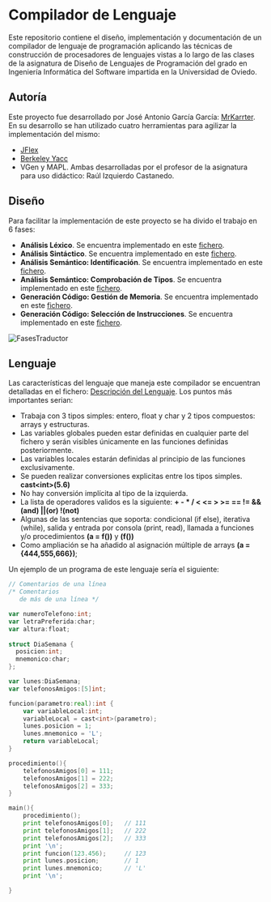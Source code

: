 # Compilador de Lenguaje #

Este repositorio contiene el diseño, implementación y documentación de un compilador de lenguaje de programación aplicando las técnicas de construcción de procesadores de lenguajes vistas a lo largo de las clases de la asignatura de Diseño de Lenguajes de Programación del grado en Ingeniería Informática del Software impartida en la Universidad de Oviedo.

## Autoría ##

Este proyecto fue desarrollado por José Antonio García García: [MrKarrter](https://github.com/MrKarrter). En su desarrollo se han utilizado cuatro herramientas para agilizar la implementación del mismo: 
- [JFlex](http://www.jflex.de/)
- [Berkeley Yacc](http://byaccj.sourceforge.net/)
- VGen y MAPL. Ambas desarrolladas por el profesor de la asignatura para uso didáctico: Raúl Izquierdo Castanedo.

## Diseño ##

Para facilitar la implementación de este proyecto se ha divido el trabajo en 6 fases: 
- **Análisis Léxico**. Se encuentra implementado en este [fichero](https://github.com/MrKarrter/CompiladorLenguaje/blob/master/src/sintactico/lexico.l).
- **Análisis Sintáctico**. Se encuentra implementado en este [fichero](https://github.com/MrKarrter/CompiladorLenguaje/blob/master/src/sintactico/sintac.y).
- **Análisis Semántico: Identificación**. Se encuentra implementado en este [fichero](https://github.com/MrKarrter/CompiladorLenguaje/blob/master/src/semantico/Identificacion.java).
- **Análisis Semántico: Comprobación de Tipos**. Se encuentra implementado en este [fichero](https://github.com/MrKarrter/CompiladorLenguaje/blob/master/src/semantico/ComprobacionDeTipos.java).
- **Generación Código: Gestión de Memoria**. Se encuentra implementado en este [fichero](https://github.com/MrKarrter/CompiladorLenguaje/blob/master/src/generacionDeCodigo/GestionDeMemoria.java).
- **Generación Código: Selección de Instrucciones**. Se encuentra implementado en este [fichero](https://github.com/MrKarrter/CompiladorLenguaje/blob/master/src/generacionDeCodigo/SeleccionDeInstrucciones.java).

![FasesTraductor](https://github.com/MrKarrter/CompiladorLenguaje/blob/master/Archivos_Documentacion/Fases%20Traductor.png)

## Lenguaje ##

Las características del lenguaje que maneja este compilador se encuentran detalladas en el fichero: [Descripción del Lenguaje](https://github.com/MrKarrter/CompiladorLenguaje/blob/master/Archivos_Documentacion/Descripcion%20del%20Lenguaje.pdf). Los puntos más importantes serian:
 - Trabaja con 3 tipos simples: entero, float y char y 2 tipos compuestos: arrays y estructuras.
 - Las variables globales pueden estar definidas en cualquier parte del fichero y serán visibles únicamente en las funciones definidas posteriormente.
 - Las variables locales estarán definidas al principio de las funciones exclusivamente. 
 - Se pueden realizar conversiones explicitas entre los tipos simples. **cast\<int>(5.6)**
 - No hay conversión implícita al tipo de la izquierda.
 - La lista de operadores validos es la siguiente: **+ - * / < <= > >= == != &&(and) ||(or) !(not)**
 - Algunas de las sentencias que soporta: condicional (if else), iterativa (while), salida y entrada por consola (print, read), llamada a funciones y/o procedimientos **(a = f())** y **(f())**
 - Como ampliación se ha añadido al asignación múltiple de arrays **(a = {444,555,666})**;

Un ejemplo de un programa de este lenguaje sería el siguiente:
```go
// Comentarios de una línea
/* Comentarios
   de más de una línea */

var numeroTelefono:int;
var letraPreferida:char;
var altura:float;
   
struct DiaSemana { 
  posicion:int;
  mnemonico:char;
};

var lunes:DiaSemana;
var telefonosAmigos:[5]int;

funcion(parametro:real):int {
	var variableLocal:int;
	variableLocal = cast<int>(parametro);
	lunes.posicion = 1;
	lunes.mnemonico = 'L';
	return variableLocal;
}

procedimiento(){
	telefonosAmigos[0] = 111;
	telefonosAmigos[1] = 222;
	telefonosAmigos[2] = 333;
}

main(){	
	procedimiento();
	print telefonosAmigos[0];	// 111
	print telefonosAmigos[1];	// 222
	print telefonosAmigos[2];	// 333
	print '\n';
	print funcion(123.456);		// 123
	print lunes.posicion;		// 1
	print lunes.mnemonico;		// 'L'
	print '\n';

}
```

